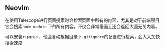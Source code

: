 ## Neovim

在使用Telescope进行页面搜索时会检索页面中所有的内容，尤其是对于前端项目它会搜索`node_module` 下的所有内容，不仅会非常慢而且还会返回大量无关内容。

可以安装`ripgrep` ，他会自动根据目录下`.gitignore`的配置进行检索，会大大加快搜索速度



